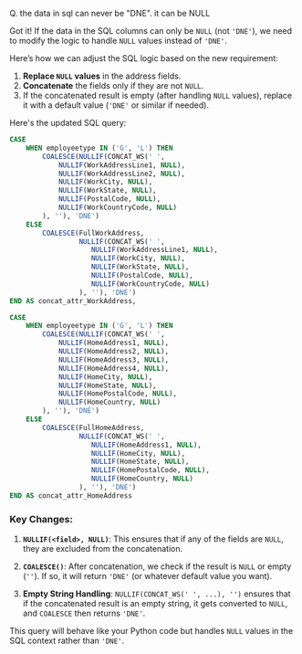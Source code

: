 Q. the data in sql can never be "DNE". it can be NULL


Got it! If the data in the SQL columns can only be `NULL` (not `'DNE'`), we need to modify the logic to handle `NULL` values instead of `'DNE'`. 

Here’s how we can adjust the SQL logic based on the new requirement:

1. **Replace `NULL` values** in the address fields.
2. **Concatenate** the fields only if they are not `NULL`.
3. If the concatenated result is empty (after handling `NULL` values), replace it with a default value (`'DNE'` or similar if needed).

Here's the updated SQL query:

```sql
CASE 
    WHEN employeetype IN ('G', 'L') THEN 
        COALESCE(NULLIF(CONCAT_WS(' ', 
            NULLIF(WorkAddressLine1, NULL), 
            NULLIF(WorkAddressLine2, NULL), 
            NULLIF(WorkCity, NULL), 
            NULLIF(WorkState, NULL), 
            NULLIF(PostalCode, NULL), 
            NULLIF(WorkCountryCode, NULL)
        ), ''), 'DNE')
    ELSE 
        COALESCE(FullWorkAddress, 
                 NULLIF(CONCAT_WS(' ', 
                    NULLIF(WorkAddressLine1, NULL), 
                    NULLIF(WorkCity, NULL), 
                    NULLIF(WorkState, NULL), 
                    NULLIF(PostalCode, NULL), 
                    NULLIF(WorkCountryCode, NULL)
                 ), ''), 'DNE') 
END AS concat_attr_WorkAddress,

CASE 
    WHEN employeetype IN ('G', 'L') THEN 
        COALESCE(NULLIF(CONCAT_WS(' ', 
            NULLIF(HomeAddress1, NULL), 
            NULLIF(HomeAddress2, NULL), 
            NULLIF(HomeAddress3, NULL), 
            NULLIF(HomeAddress4, NULL), 
            NULLIF(HomeCity, NULL), 
            NULLIF(HomeState, NULL), 
            NULLIF(HomePostalCode, NULL), 
            NULLIF(HomeCountry, NULL)
        ), ''), 'DNE')
    ELSE 
        COALESCE(FullHomeAddress, 
                 NULLIF(CONCAT_WS(' ', 
                    NULLIF(HomeAddress1, NULL), 
                    NULLIF(HomeCity, NULL), 
                    NULLIF(HomeState, NULL), 
                    NULLIF(HomePostalCode, NULL), 
                    NULLIF(HomeCountry, NULL)
                 ), ''), 'DNE') 
END AS concat_attr_HomeAddress
```

### Key Changes:

1. **`NULLIF(<field>, NULL)`**: This ensures that if any of the fields are `NULL`, they are excluded from the concatenation.
   
2. **`COALESCE()`**: After concatenation, we check if the result is `NULL` or empty (`''`). If so, it will return `'DNE'` (or whatever default value you want).

3. **Empty String Handling**: `NULLIF(CONCAT_WS(' ', ...), '')` ensures that if the concatenated result is an empty string, it gets converted to `NULL`, and `COALESCE` then returns `'DNE'`.

This query will behave like your Python code but handles `NULL` values in the SQL context rather than `'DNE'`.
